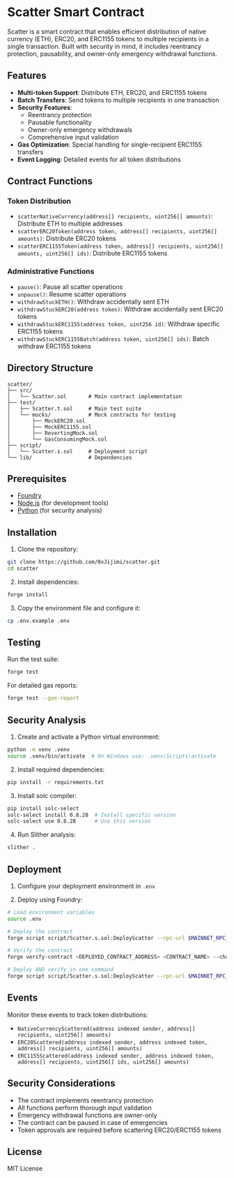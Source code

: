 # Scatter Smart Contract

Scatter is a smart contract that enables efficient distribution of native currency (ETH), ERC20, and ERC1155 tokens to multiple recipients in a single transaction. Built with security in mind, it includes reentrancy protection, pausability, and owner-only emergency withdrawal functions.

## Features

- **Multi-token Support**: Distribute ETH, ERC20, and ERC1155 tokens
- **Batch Transfers**: Send tokens to multiple recipients in one transaction
- **Security Features**:
  - Reentrancy protection
  - Pausable functionality
  - Owner-only emergency withdrawals
  - Comprehensive input validation
- **Gas Optimization**: Special handling for single-recipient ERC1155 transfers
- **Event Logging**: Detailed events for all token distributions

## Contract Functions

### Token Distribution

- `scatterNativeCurrency(address[] recipients, uint256[] amounts)`: Distribute ETH to multiple addresses
- `scatterERC20Token(address token, address[] recipients, uint256[] amounts)`: Distribute ERC20 tokens
- `scatterERC1155Token(address token, address[] recipients, uint256[] amounts, uint256[] ids)`: Distribute ERC1155 tokens

### Administrative Functions

- `pause()`: Pause all scatter operations
- `unpause()`: Resume scatter operations
- `withdrawStuckETH()`: Withdraw accidentally sent ETH
- `withdrawStuckERC20(address token)`: Withdraw accidentally sent ERC20 tokens
- `withdrawStuckERC1155(address token, uint256 id)`: Withdraw specific ERC1155 tokens
- `withdrawStuckERC1155Batch(address token, uint256[] ids)`: Batch withdraw ERC1155 tokens

## Directory Structure

```
scatter/
├── src/
│   └── Scatter.sol       # Main contract implementation
├── test/
│   ├── Scatter.t.sol     # Main test suite
│   └── mocks/            # Mock contracts for testing
│       ├── MockERC20.sol
│       ├── MockERC1155.sol
│       ├── RevertingMock.sol
│       └── GasConsumingMock.sol
├── script/
│   └── Scatter.s.sol     # Deployment script
└── lib/                  # Dependencies
```

## Prerequisites

- [Foundry](https://book.getfoundry.sh/getting-started/installation)
- [Node.js](https://nodejs.org/) (for development tools)
- [Python](https://www.python.org/) (for security analysis)

## Installation

1. Clone the repository:
```bash
git clone https://github.com/0xJijimi/scatter.git
cd scatter
```

2. Install dependencies:
```bash
forge install
```

3. Copy the environment file and configure it:
```bash
cp .env.example .env
```

## Testing

Run the test suite:
```bash
forge test
```

For detailed gas reports:
```bash
forge test --gas-report
```

## Security Analysis

1. Create and activate a Python virtual environment:
```bash
python -m venv .venv
source .venv/bin/activate  # On Windows use: .venv\Scripts\activate
```

2. Install required dependencies:
```bash
pip install -r requirements.txt
```

3. Install solc compiler:
```bash
pip install solc-select
solc-select install 0.8.28  # Install specific version
solc-select use 0.8.28      # Use this version
```

4. Run Slither analysis:
```bash
slither .
```

## Deployment

1. Configure your deployment environment in `.env`

2. Deploy using Foundry:

```bash
# Load environment variables
source .env

# Deploy the contract
forge script script/Scatter.s.sol:DeployScatter --rpc-url $MAINNET_RPC_URL --broadcast -vvvv --slow --ffi

# Verify the contract
forge verify-contract <DEPLOYED_CONTRACT_ADDRESS> <CONTRACT_NAME> --chain-id <CHAIN_ID> --watch

# Deploy AND verify in one command
forge script script/Scatter.s.sol:DeployScatter --rpc-url $MAINNET_RPC_URL --broadcast --verify -vvvv --slow --ffi
```

## Events

Monitor these events to track token distributions:

- `NativeCurrencyScattered(address indexed sender, address[] recipients, uint256[] amounts)`
- `ERC20Scattered(address indexed sender, address indexed token, address[] recipients, uint256[] amounts)`
- `ERC1155Scattered(address indexed sender, address indexed token, address[] recipients, uint256[] ids, uint256[] amounts)`

## Security Considerations

- The contract implements reentrancy protection
- All functions perform thorough input validation
- Emergency withdrawal functions are owner-only
- The contract can be paused in case of emergencies
- Token approvals are required before scattering ERC20/ERC1155 tokens

## License

MIT License
